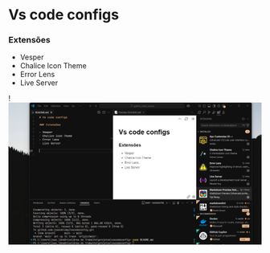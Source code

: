 # Vs code configs

### Extensões

- Vesper
- Chalice Icon Theme
- Error Lens
- Live Server

!![vscode style](image.png)
